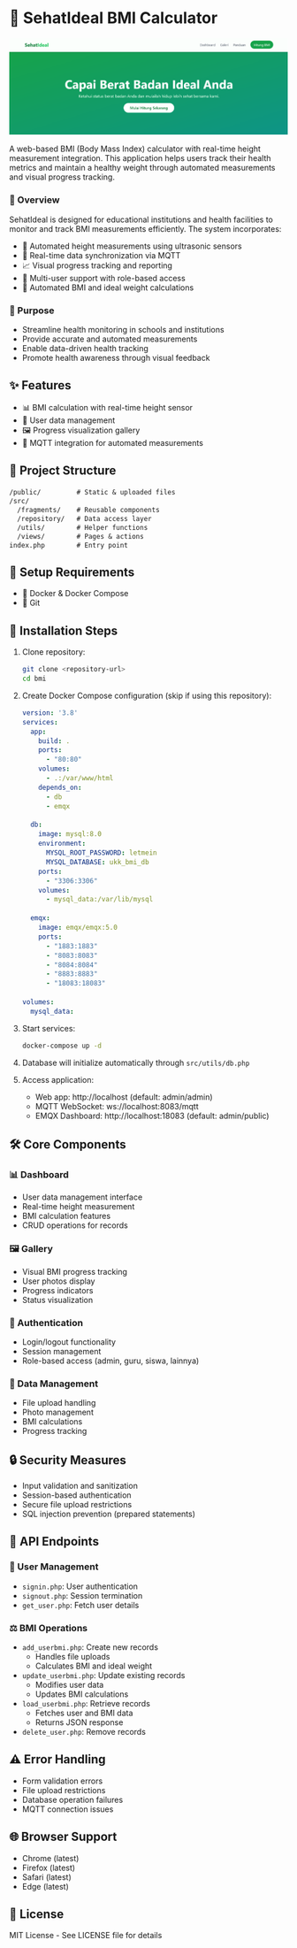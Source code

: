 # 🏥 SehatIdeal BMI Calculator

![SehatIdeal BMI Calculator](app-banner.png)

A web-based BMI (Body Mass Index) calculator with real-time height measurement integration. This application helps users track their health metrics and maintain a healthy weight through automated measurements and visual progress tracking.

### 📝 Overview
SehatIdeal is designed for educational institutions and health facilities to monitor and track BMI measurements efficiently. The system incorporates:
- 📏 Automated height measurements using ultrasonic sensors
- 📱 Real-time data synchronization via MQTT
- 📈 Visual progress tracking and reporting
- 👥 Multi-user support with role-based access
- 🔄 Automated BMI and ideal weight calculations

### 🎯 Purpose
- Streamline health monitoring in schools and institutions
- Provide accurate and automated measurements
- Enable data-driven health tracking
- Promote health awareness through visual feedback

## ✨ Features
- 📊 BMI calculation with real-time height sensor
- 👥 User data management
- 🖼️ Progress visualization gallery
- 📡 MQTT integration for automated measurements

## 📁 Project Structure
```
/public/         # Static & uploaded files
/src/
  /fragments/    # Reusable components 
  /repository/   # Data access layer
  /utils/        # Helper functions
  /views/        # Pages & actions
index.php        # Entry point
```

## 🔧 Setup Requirements
- 🐳 Docker & Docker Compose
- 🔄 Git

## 🚀 Installation Steps
1. Clone repository:
   ```bash
   git clone <repository-url>
   cd bmi
   ```

2. Create Docker Compose configuration (skip if using this repository):
   ```yaml
   version: '3.8'
   services:
     app:
       build: .
       ports:
         - "80:80"
       volumes:
         - .:/var/www/html
       depends_on:
         - db
         - emqx

     db:
       image: mysql:8.0
       environment:
         MYSQL_ROOT_PASSWORD: letmein
         MYSQL_DATABASE: ukk_bmi_db
       ports:
         - "3306:3306"
       volumes:
         - mysql_data:/var/lib/mysql

     emqx:
       image: emqx/emqx:5.0
       ports:
         - "1883:1883"
         - "8083:8083"
         - "8084:8084"
         - "8883:8883"
         - "18083:18083"

   volumes:
     mysql_data:
   ```

3. Start services:
   ```bash
   docker-compose up -d
   ```

4. Database will initialize automatically through `src/utils/db.php`

5. Access application:
   - Web app: http://localhost (default: admin/admin)
   - MQTT WebSocket: ws://localhost:8083/mqtt
   - EMQX Dashboard: http://localhost:18083 (default: admin/public)

## 🛠️ Core Components

### 📊 Dashboard
- User data management interface
- Real-time height measurement
- BMI calculation features
- CRUD operations for records

### 🖼️ Gallery
- Visual BMI progress tracking
- User photos display
- Progress indicators
- Status visualization

### 🔐 Authentication
- Login/logout functionality
- Session management
- Role-based access (admin, guru, siswa, lainnya)

### 💾 Data Management
- File upload handling
- Photo management
- BMI calculations
- Progress tracking

## 🔒 Security Measures
- Input validation and sanitization
- Session-based authentication
- Secure file upload restrictions
- SQL injection prevention (prepared statements)

## 🔌 API Endpoints

### 👤 User Management
- `signin.php`: User authentication
- `signout.php`: Session termination
- `get_user.php`: Fetch user details

### ⚖️ BMI Operations
- `add_userbmi.php`: Create new records
  - Handles file uploads
  - Calculates BMI and ideal weight
- `update_userbmi.php`: Update existing records
  - Modifies user data
  - Updates BMI calculations
- `load_userbmi.php`: Retrieve records
  - Fetches user and BMI data
  - Returns JSON response
- `delete_user.php`: Remove records

## ⚠️ Error Handling
- Form validation errors
- File upload restrictions
- Database operation failures
- MQTT connection issues

## 🌐 Browser Support
- Chrome (latest)
- Firefox (latest)
- Safari (latest)
- Edge (latest)

## 📜 License
MIT License - See LICENSE file for details
